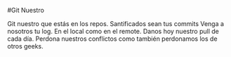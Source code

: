 #Git Nuestro

Git nuestro que estás en los repos.
Santificados sean tus commits
Venga a nosotros tu log.
En el local como en el remote.
Danos hoy nuestro pull de cada día.
Perdona nuestros conflictos 
como también perdonamos los de otros geeks.
